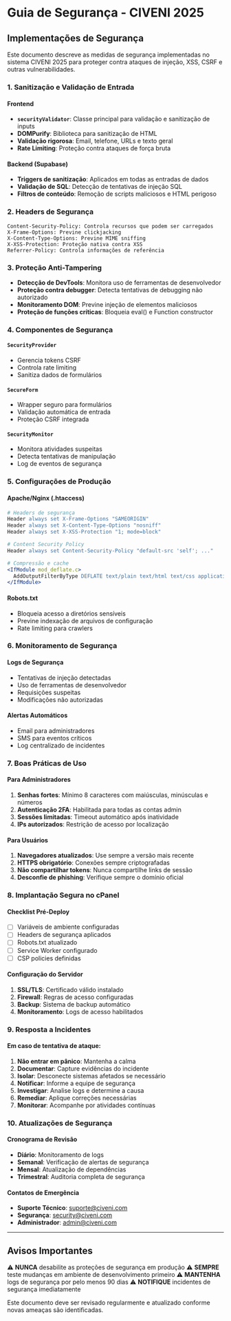 # Guia de Segurança - CIVENI 2025

## Implementações de Segurança

Este documento descreve as medidas de segurança implementadas no sistema CIVENI 2025 para proteger contra ataques de injeção, XSS, CSRF e outras vulnerabilidades.

### 1. Sanitização e Validação de Entrada

#### Frontend
- **`securityValidator`**: Classe principal para validação e sanitização de inputs
- **DOMPurify**: Biblioteca para sanitização de HTML
- **Validação rigorosa**: Email, telefone, URLs e texto geral
- **Rate Limiting**: Proteção contra ataques de força bruta

#### Backend (Supabase)
- **Triggers de sanitização**: Aplicados em todas as entradas de dados
- **Validação de SQL**: Detecção de tentativas de injeção SQL
- **Filtros de conteúdo**: Remoção de scripts maliciosos e HTML perigoso

### 2. Headers de Segurança

```
Content-Security-Policy: Controla recursos que podem ser carregados
X-Frame-Options: Previne clickjacking
X-Content-Type-Options: Previne MIME sniffing
X-XSS-Protection: Proteção nativa contra XSS
Referrer-Policy: Controla informações de referência
```

### 3. Proteção Anti-Tampering

- **Detecção de DevTools**: Monitora uso de ferramentas de desenvolvedor
- **Proteção contra debugger**: Detecta tentativas de debugging não autorizado
- **Monitoramento DOM**: Previne injeção de elementos maliciosos
- **Proteção de funções críticas**: Bloqueia eval() e Function constructor

### 4. Componentes de Segurança

#### `SecurityProvider`
- Gerencia tokens CSRF
- Controla rate limiting
- Sanitiza dados de formulários

#### `SecureForm`
- Wrapper seguro para formulários
- Validação automática de entrada
- Proteção CSRF integrada

#### `SecurityMonitor`
- Monitora atividades suspeitas
- Detecta tentativas de manipulação
- Log de eventos de segurança

### 5. Configurações de Produção

#### Apache/Nginx (.htaccess)
```apache
# Headers de segurança
Header always set X-Frame-Options "SAMEORIGIN"
Header always set X-Content-Type-Options "nosniff"
Header always set X-XSS-Protection "1; mode=block"

# Content Security Policy
Header always set Content-Security-Policy "default-src 'self'; ..."

# Compressão e cache
<IfModule mod_deflate.c>
  AddOutputFilterByType DEFLATE text/plain text/html text/css application/javascript
</IfModule>
```

#### Robots.txt
- Bloqueia acesso a diretórios sensíveis
- Previne indexação de arquivos de configuração
- Rate limiting para crawlers

### 6. Monitoramento de Segurança

#### Logs de Segurança
- Tentativas de injeção detectadas
- Uso de ferramentas de desenvolvedor
- Requisições suspeitas
- Modificações não autorizadas

#### Alertas Automáticos
- Email para administradores
- SMS para eventos críticos
- Log centralizado de incidentes

### 7. Boas Práticas de Uso

#### Para Administradores
1. **Senhas fortes**: Mínimo 8 caracteres com maiúsculas, minúsculas e números
2. **Autenticação 2FA**: Habilitada para todas as contas admin
3. **Sessões limitadas**: Timeout automático após inatividade
4. **IPs autorizados**: Restrição de acesso por localização

#### Para Usuários
1. **Navegadores atualizados**: Use sempre a versão mais recente
2. **HTTPS obrigatório**: Conexões sempre criptografadas  
3. **Não compartilhar tokens**: Nunca compartilhe links de sessão
4. **Desconfie de phishing**: Verifique sempre o domínio oficial

### 8. Implantação Segura no cPanel

#### Checklist Pré-Deploy
- [ ] Variáveis de ambiente configuradas
- [ ] Headers de segurança aplicados
- [ ] Robots.txt atualizado
- [ ] Service Worker configurado
- [ ] CSP policies definidas

#### Configuração do Servidor
1. **SSL/TLS**: Certificado válido instalado
2. **Firewall**: Regras de acesso configuradas
3. **Backup**: Sistema de backup automático
4. **Monitoramento**: Logs de acesso habilitados

### 9. Resposta a Incidentes

#### Em caso de tentativa de ataque:
1. **Não entrar em pânico**: Mantenha a calma
2. **Documentar**: Capture evidências do incidente
3. **Isolar**: Desconecte sistemas afetados se necessário
4. **Notificar**: Informe a equipe de segurança
5. **Investigar**: Analise logs e determine a causa
6. **Remediar**: Aplique correções necessárias
7. **Monitorar**: Acompanhe por atividades contínuas

### 10. Atualizações de Segurança

#### Cronograma de Revisão
- **Diário**: Monitoramento de logs
- **Semanal**: Verificação de alertas de segurança
- **Mensal**: Atualização de dependências
- **Trimestral**: Auditoria completa de segurança

#### Contatos de Emergência
- **Suporte Técnico**: suporte@civeni.com
- **Segurança**: security@civeni.com
- **Administrador**: admin@civeni.com

---

## Avisos Importantes

⚠️ **NUNCA** desabilite as proteções de segurança em produção
⚠️ **SEMPRE** teste mudanças em ambiente de desenvolvimento primeiro
⚠️ **MANTENHA** logs de segurança por pelo menos 90 dias
⚠️ **NOTIFIQUE** incidentes de segurança imediatamente

Este documento deve ser revisado regularmente e atualizado conforme novas ameaças são identificadas.